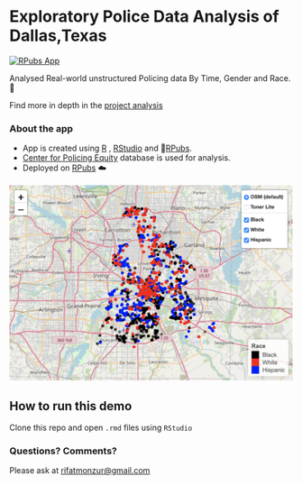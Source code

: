 # Exploratory Police Data Analysis of Dallas,Texas

[![RPubs App](https://img.shields.io/badge/Open_in-RPubs-blue)](https://rpubs.com/rifat_monzur/Policing-Data-Analysis-Dallas-Texas)

Analysed Real-world unstructured Policing data By Time, Gender and Race. 🚀

Find more in depth in the [project analysis](https://rpubs.com/rifat_monzur/Policing-Data-Analysis-Dallas-Texas)

### About the app

- App is created using [R](https://www.r-project.org) , [RStudio](https://rstudio-education.github.io/hopr/starting.html) and 🎈[RPubs](https://rpubs.com/).
- [Center for Policing Equity](https://www.kaggle.com/datasets/mozillaorg/common-voice) database is used for analysis.
- Deployed on [RPubs](https://rpubs.com/) ☁️

<img src ="https://github.com/rifat1234/Dallas-Texas-Policing-Data-Analysis/blob/main/Project_UI.png" width="1200px"></img>

## How to run this demo

Clone this repo and open `.rmd` files using `RStudio`

### Questions? Comments?

Please ask at rifatmonzur@gmail.com

